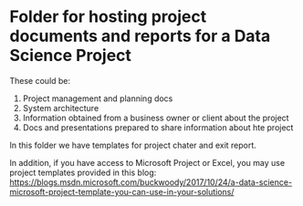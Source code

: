 # Folder for hosting project documents and reports for a Data Science Project

These could be: 

1. Project management and planning docs
2. System architecture
3. Information obtained from a business owner or client about the project
4. Docs and presentations prepared to share information about hte project

In this folder we have templates for project chater and exit report. 

In addition, if you have access to Microsoft Project or Excel, you may use project templates provided in this blog: https://blogs.msdn.microsoft.com/buckwoody/2017/10/24/a-data-science-microsoft-project-template-you-can-use-in-your-solutions/
